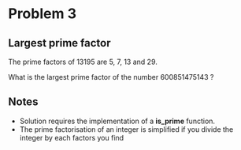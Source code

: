 # Problem 3

## Largest prime factor

The prime factors of 13195 are 5, 7, 13 and 29.

What is the largest prime factor of the number 600851475143 ?

## Notes

* Solution requires the implementation of a **is_prime** function.
* The prime factorisation of an integer is simplified if you divide the integer by each factors you find